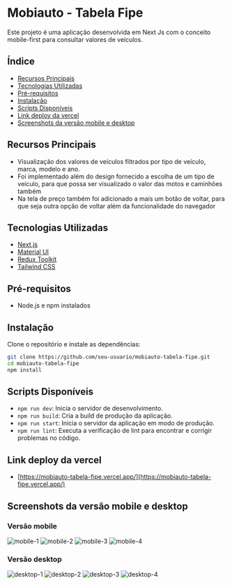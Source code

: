 # Mobiauto - Tabela Fipe

Este projeto é uma aplicação desenvolvida em Next Js com o conceito mobile-first para consultar valores de veículos.

## Índice

- [Recursos Principais](#recursos-principais)
- [Tecnologias Utilizadas](#tecnologias-utilizadas)
- [Pré-requisitos](#pré-requisitos)
- [Instalação](#instalação)
- [Scripts Disponíveis](#scripts-disponíveis)
- [Link deploy da vercel](#link-deploy-da-vercel)
- [Screenshots da versão mobile e desktop](#screenshots-da-versão-mobile-e-desktop)

## Recursos Principais

- Visualização dos valores de veículos filtrados por tipo de veículo, marca, modelo e ano.
- Foi implementado além do design fornecido a escolha de um tipo de veículo, para que possa ser visualizado o valor das motos e caminhões também
- Na tela de preço também foi adicionado a mais um botão de voltar, para que seja outra opção de voltar além da funcionalidade do navegador

## Tecnologias Utilizadas

- [Next.js](https://nextjs.org/)
- [Material UI](https://mui.com/)
- [Redux Toolkit](https://redux-toolkit.js.org/)
- [Tailwind CSS](https://tailwindcss.com/)

## Pré-requisitos

- Node.js e npm instalados

## Instalação

Clone o repositório e instale as dependências:

```bash
git clone https://github.com/seu-usuario/mobiauto-tabela-fipe.git
cd mobiauto-tabela-fipe
npm install
```

## Scripts Disponíveis

- `npm run dev`: Inicia o servidor de desenvolvimento.
- `npm run build`: Cria a build de produção da aplicação.
- `npm run start`: Inicia o servidor da aplicação em modo de produção.
- `npm run lint`: Executa a verificação de lint para encontrar e corrigir problemas no código.

## Link deploy da vercel

- [https://mobiauto-tabela-fipe.vercel.app/](https://mobiauto-tabela-fipe.vercel.app/)

## Screenshots da versão mobile e desktop

### Versão mobile

![mobile-1](./public/images/mobile-1.png)
![mobile-2](./public/images/mobile-2.png)
![mobile-3](./public/images/mobile-3.png)
![mobile-4](./public/images/mobile-4.png)

### Versão desktop

![desktop-1](./public/images/desktop-1.png)
![desktop-2](./public/images/desktop-2.png)
![desktop-3](./public/images/desktop-3.png)
![desktop-4](./public/images/desktop-4.png)

